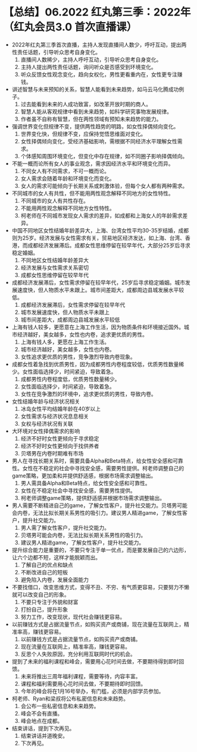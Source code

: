 # 【总结】06.2022  红丸第三季：2022年（红丸会员3.0 首次直播课）

-   2022年红丸第三季首次直播，主持人发现直播间人数少，呼吁互动，提出两性责任话题，引导听众思考自身变化。
    1.  直播间人数稀少，主持人呼吁互动，引导听众思考自身变化。
    2.  主持人提出两性责任话题，询问听众是否感受到环境变化。
    3.  听众反馈女性观念变化，趋向女权化，男性更看重内在，女性更专注赚钱。
-   讲述智慧与未来预知的关系，智慧人能看到未来趋势，如马云马化腾成功例子。
    1.  过去能看到未来的人成功致富，如改革开放时期的商人。
    2.  智慧人能从客观规律中看到未来趋势，如科学研究事物发展规律。
    3.  作者虽不自称有智慧，但在两性领域有预知未来趋势的能力。
-   强调世界变化但规律不变，提供两性趋势的明路，如女性择偶倾向变化。
    1.  世界变化快，但规律不变，应保持觉悟思维面对变化。
    2.  女性择偶倾向变化，受经济基础影响，需根据不同经济水平理解女性需求。
    3.  个体感知周围环境变化，但变化中存在规律，如不同圈子影响择偶倾向。
-   不能一概而论所有女人的事业观念，需求因经济水平和环境变化而异。
    1.  不同女人有不同需求，不可一概而论。
    2.  女人需求会随着年龄和环境变化而变化。
    3.  女人的需求可能倾向于长期关系或刺激体验，但每个女人都有两种需求。
-   不同城市的女人有共性，但不能用两性观念解释不同地方的女性特性。
    1.  不同城市的女人有共性存在。
    2.  不能用两性观念解释不同地方女性特性。
    3.  柯老师在不同城市发现女人需求的差异，如成都和上海女人的年龄需求差异。
-   中国不同地区女性结婚年龄差异大，上海、台湾女性平均30-35岁结婚，成都则为25岁。经济发展与女性需求有关，贸易地区经济发达，如上海、台湾、香港，而成都经济发展滞后。成都女性思维停留在较早年代，大部分25岁后寻求稳定婚姻。
    1.  不同地区女性结婚年龄差异大
    2.  经济发展与女性需求关系密切
    3.  成都女性思维停留在较早年代
-   成都经济发展滞后，女性需求停留在较早年代，25岁后寻求稳定婚姻。城市发展速度快，但人物质水平未跟上。城市间差距大，成都周边县城发展水平较低。
    1.  成都经济发展滞后，女性需求停留在较早年代
    2.  城市发展速度快，但人物质水平未跟上
    3.  城市间差距大，成都周边县城发展水平较低
-   上海有钱人较多，更愿意在上海工作生活，因为物质条件和环境接近国外。城市经济越好，美女越多，女性也内卷，追求更优质的男性。
    1.  上海有钱人多，更愿在上海工作生活。
    2.  城市经济越好，美女越多，女性也内卷。
    3.  女性追求更优质的男性，竞争激烈导致内卷现象。
-   成都女性着急找到优质男性，因为成都男性内卷程度较低，优质男性数量稀少。女性面临选择少，时间紧迫，导致着急。
    1.  成都男性内卷程度低，优质男性数量稀少。
    2.  女性面临选择少，时间紧迫，导致着急。
    3.  女性在竞争激烈的环境中，追求更优质的男性，导致内卷。
-   女性结婚年龄与经济状况相关
    1.  冰岛女性平均结婚年龄在40岁以上
    2.  女性需求与经济状况息息相关
    3.  女权与经济状况有关联
-   大环境对女性择偶需求的影响
    1.  经济不好时女性更倾向于寻求稳定
    2.  经济不好时女性更倾向于找供养者
    3.  贝塔男在内卷时期难有市场
-   男人在寻找长期关系时，需要具备Alpha和Beta特点，给女性安全感和可靠性。女性在不稳定的社会中寻找安全感，需要男性提供。柯老师调整自己的game策略，更加柔和并提供舒适感，根据市场需求调整输出。
    1.  男人需具备Alpha和Beta特点，给女性安全感和可靠性。
    2.  女性在不稳定社会中寻找安全感，需要男性提供。
    3.  柯老师调整game策略，提供舒适感并根据市场需求调整输出。
-   男人需要不断精进自己的game，了解女性客户，提升社交能力。贝塔男可能会内卷，无法比拟长期关系男性的吸引力。建议男人精进game，了解女性客户，提升社交能力。
    1.  男人需了解女性客户，提升社交能力。
    2.  贝塔男可能会内卷，无法比拟长期关系男性的吸引力。
    3.  建议男人精进game，了解女性客户，提升社交能力。
-   提升综合能力是重要的，不要只专注于单一优点，而是要发展自己的六边形，让六个边都不短，这样才能脱颖而出。
    1.  了解自己的优点和缺点
    2.  不断改进自己的短板
    3.  避免陷入内卷，发展全面能力
-   不要找借口，改变思维方式，变得不丑、不穷、有气质更容易，只要努力不懒就可以改变自己的形象。
    1.  不要只专注于外貌和财富
    2.  打扮自己，提升形象
    3.  努力工作，改变现状，现代社会赚钱更容易。
-   以前赚钱方式是占据流量节点，如购买资产或商铺，现在流量在互联网上，精准率高，赚钱更容易。
    1.  以前赚钱方式是占据流量节点，如购买资产或商铺。
    2.  现在流量在互联网上，精准率高，赚钱更容易。
    3.  反思个人失败原因，充分利用互联网时代的机会。
-   提到了未来的福利课程和峰会，需要用心花时间去做，不要期待得到即时回馈。
    1.  未来将推出三周年福利课程，需要等待，内容丰富。
    2.  课程和福利需要用心花时间去做，不要期待即时回馈。
    3.  今年的峰会将在1月16号举办，有门槛，必须是内部学员参加。
-   柯老师、Ryan和梁叔将公布私密信息和未来趋势。
    1.  会公布一些私密信息和未来趋势。
    2.  峰会不会有直播。
    3.  峰会地点在成都。
-   结束讲话，提到下次再见。
    1.  结束讲话并道晚安。
    2.  下次再见。